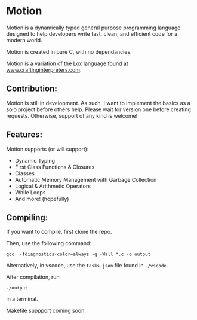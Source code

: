# Motion 


Motion is a dynamically typed general purpose programming language designed to help developers write fast, clean, and efficient code for a modern world.

Motion is created in pure C, with no dependancies.

Motion is a variation of the Lox language found at www.craftinginterpreters.com.

## Contribution:
Motion is still in development. As such, I want to implement the basics as a solo project before others help. Please wait for version one before creating requests.
Otherwise, support of any kind is welcome!

## Features:
Motion supports (or will support):
* Dynamic Typing
* First Class Functions & Closures
* Classes
* Automatic Memory Management with Garbage Collection
* Logical & Arithmetic Operators
* While Loops
* And more! (hopefully)

## Compiling:
If you want to compile, first clone the repo.

Then, use the following command:
```
gcc  -fdiagnostics-color=always -g -Wall *.c -o output
```
Alternatively, in vscode, use the ```tasks.json``` file found in ```./vscode```.

After compilation, run 
```
./output
```
in a terminal.

Makefile suppport coming soon.

